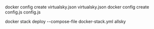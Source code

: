 docker config create virtualsky.json virtualsky.json
docker config create config.js config.js

docker stack deploy --compose-file docker-stack.yml allsky